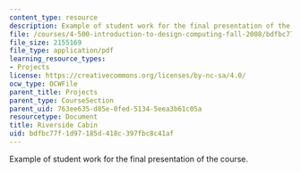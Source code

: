```yaml
---
content_type: resource
description: Example of student work for the final presentation of the course.
file: /courses/4-500-introduction-to-design-computing-fall-2008/bdfbc77f1d97185d418c397fbc8c41af_final_6.pdf
file_size: 2155169
file_type: application/pdf
learning_resource_types:
- Projects
license: https://creativecommons.org/licenses/by-nc-sa/4.0/
ocw_type: OCWFile
parent_title: Projects
parent_type: CourseSection
parent_uid: 763ee635-d85e-0fed-5134-5eea3b61c05a
resourcetype: Document
title: Riverside Cabin
uid: bdfbc77f-1d97-185d-418c-397fbc8c41af
---
```

Example of student work for the final presentation of the course.